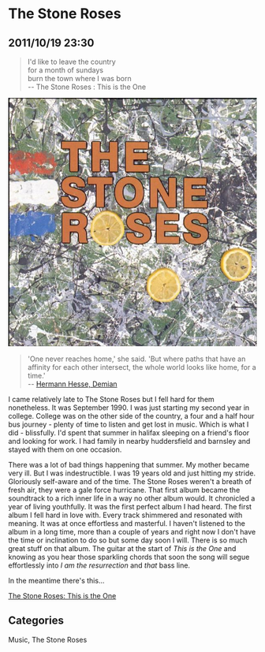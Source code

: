# The Stone Roses

## 2011/10/19 23:30

> I'd like to leave the country  
> for a month of sundays  
> burn the town where I was born  
> -- The Stone Roses : This is the One

![The Stone Roses](images/stone_roses.jpg)

> 'One never reaches home,' she said. 'But where paths that have an 
> affinity for each other intersect, the whole world looks like home, for 
> a time.'  
> -- [Hermann Hesse, Demian][1]

I came relatively late to The Stone Roses but I fell hard for them
nonetheless. It was September 1990. I was just starting my second year
in college. College was on the other side of the country, a four and a
half hour bus journey - plenty of time to listen and get lost in
music. Which is what I did - blissfully. I'd spent that summer in
halifax sleeping on a friend's floor and looking for work. I had
family in nearby huddersfield and barnsley and stayed with them on one
occasion. 

There was a lot of bad things happening that summer. My mother became
very ill. But I was indestructible. I was 19 years old and just
hitting my stride. Gloriously self-aware and of the time. The Stone
Roses weren't a breath of fresh air, they were a gale force
hurricane. That first album became the soundtrack to a rich inner life
in a way no other album would. It chronicled a year of living
youthfully. It was the first perfect album I had heard. The first
album I fell hard in love with. Every track shimmered and resonated
with meaning. It was at once effortless and masterful. I haven't
listened to the album in a long time, more than a couple of years and
right now I don't have the time or inclination to do so but some day
soon I will. There is so much great stuff on that album. The guitar at
the start of _This is the One_ and knowing as you hear those sparkling
chords that soon the song will segue effortlessly into _I am the
resurrection_ and *that* bass line. 

In the meantime there's this...

[The Stone Roses: This is the One](http://youtu.be/XcH2ERSw-CE)

[1]: http://www.goodreads.com/author/quotes/1113469.Hermann_Hesse

## Categories
Music, The Stone Roses
